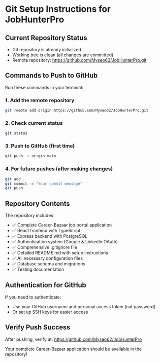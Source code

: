 # Git Setup Instructions for JobHunterPro

## Current Repository Status
- Git repository is already initialized
- Working tree is clean (all changes are committed)
- Remote repository: https://github.com/Myseo62/JobHunterPro.git

## Commands to Push to GitHub

Run these commands in your terminal:

### 1. Add the remote repository
```bash
git remote add origin https://github.com/Myseo62/JobHunterPro.git
```

### 2. Check current status
```bash
git status
```

### 3. Push to GitHub (first time)
```bash
git push -u origin main
```

### 4. For future pushes (after making changes)
```bash
git add .
git commit -m "Your commit message"
git push
```

## Repository Contents

The repository includes:
- ✅ Complete Career-Bazaar job portal application
- ✅ React frontend with TypeScript
- ✅ Express backend with PostgreSQL
- ✅ Authentication system (Google & LinkedIn OAuth)
- ✅ Comprehensive .gitignore file
- ✅ Detailed README.md with setup instructions
- ✅ All necessary configuration files
- ✅ Database schema and migrations
- ✅ Testing documentation

## Authentication for GitHub

If you need to authenticate:
- Use your GitHub username and personal access token (not password)
- Or set up SSH keys for easier access

## Verify Push Success

After pushing, verify at: https://github.com/Myseo62/JobHunterPro

Your complete Career-Bazaar application should be available in the repository!